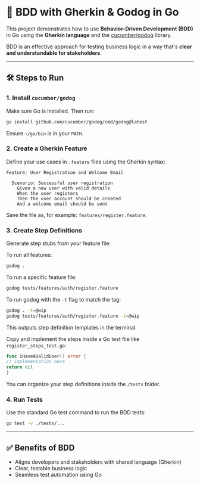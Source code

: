 # 🧪 BDD with Gherkin & Godog in Go

This project demonstrates how to use **Behavior-Driven Development (BDD)** in Go using the **Gherkin language** and
the [cucumber/godog](https://github.com/cucumber/godog) library.

BDD is an effective approach for testing business logic in a way that's **clear and understandable for stakeholders**.

---

## 🛠️ Steps to Run

### 1. Install `cucumber/godog`

Make sure Go is installed. Then run:

```bash
go install github.com/cucumber/godog/cmd/godog@latest
```

Ensure `~/go/bin` is in your `PATH`.

### 2. Create a Gherkin Feature

Define your use cases in `.feature` files using the Gherkin syntax:

```gherkin
Feature: User Registration and Welcome Email

  Scenario: Successful user registration
    Given a new user with valid details
    When the user registers
    Then the user account should be created
    And a welcome email should be sent
```

Save the file as, for example: `features/register.feature`.

### 3. Create Step Definitions

Generate step stubs from your feature file:

To run all features:

```bash
godog .
```

To run a specific feature file:

```bash
godog tests/features/auth/register.feature
```

To run godog with the `-t` flag to match the tag:

```bash
godog . -t=@wip
godog tests/features/auth/register.feature -t=@wip
```

This outputs step definition templates in the terminal.

Copy and implement the steps inside a Go test file like `register_steps_test.go`:

```go
func iHaveAValidUser() error {
// implementation here
return nil
}
```

You can organize your step definitions inside the `/tests` folder.

### 4. Run Tests

Use the standard Go test command to run the BDD tests:

```bash
go test -v ./tests/...
```

---

## ✅ Benefits of BDD

- Aligns developers and stakeholders with shared language (Gherkin)
- Clear, testable business logic
- Seamless test automation using Go